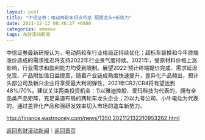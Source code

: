 ```yaml
---
layout: post
title: "中信证券：电动两轮车拐点将至 配置龙头+新势力"
date: 2021-12-13 08:46:27 +0800
categories: emnews
tags: 东财滚动新闻
---
```


中信证券最新研报认为，电动两轮车行业格局正持续优化；超标车替换和今年终端涨价造成的需求推迟将支持2022年行业景气度持续。2021年，受原材料价格上涨影响，行业需求和盈利能力均受到限制。展望2022:预计终端提价完成、需求延迟兑现、产品附加值日益提高。随着产业链成熟度快速提升，差异化产品频出，预计头部公司及新兴企业将享受最大利润弹性，2021年CR2/CR4将有望达到48%/70%。建议关注两类投资机会：1)以雅迪控股、爱玛科技为代表的，拥有全品类产品矩阵，充足渠道布局的两轮车龙头企业；2)以九号公司、小牛电动为代表的，通过差异化产品和强研发效率切入市场的造车新势力。

<http://finance.eastmoney.com/news/1350,202112132210953262.html>

[返回东财滚动新闻](//finews.withounder.com/emnews/)｜[返回首页](//finews.withounder.com/)